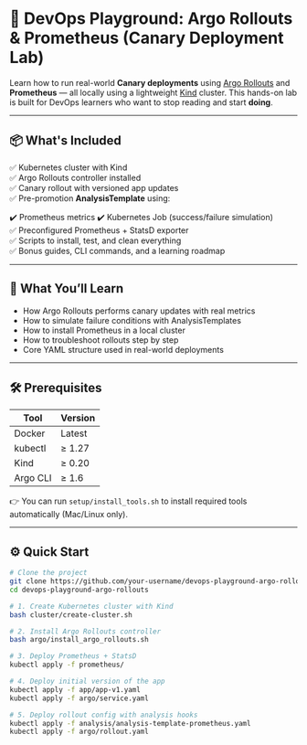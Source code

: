# 🚀 DevOps Playground: Argo Rollouts & Prometheus (Canary Deployment Lab)

Learn how to run real-world **Canary deployments** using [Argo Rollouts](https://argo-rollouts.readthedocs.io/) and **Prometheus** — all locally using a lightweight [Kind](https://kind.sigs.k8s.io/) cluster. This hands-on lab is built for DevOps learners who want to stop reading and start **doing**.

---

## 📦 What's Included

✅ Kubernetes cluster with Kind  
✅ Argo Rollouts controller installed  
✅ Canary rollout with versioned app updates  
✅ Pre-promotion **AnalysisTemplate** using:

  ✔️ Prometheus metrics
  ✔️ Kubernetes Job (success/failure simulation)  
✅ Preconfigured Prometheus + StatsD exporter  
✅ Scripts to install, test, and clean everything  
✅ Bonus guides, CLI commands, and a learning roadmap  

---

## 🧠 What You’ll Learn

- How Argo Rollouts performs canary updates with real metrics
- How to simulate failure conditions with AnalysisTemplates
- How to install Prometheus in a local cluster
- How to troubleshoot rollouts step by step
- Core YAML structure used in real-world deployments

---

## 🛠️ Prerequisites

| Tool         | Version |
|--------------|---------|
| Docker       | Latest  |
| kubectl      | ≥ 1.27  |
| Kind         | ≥ 0.20  |
| Argo CLI     | ≥ 1.6   |

👉 You can run `setup/install_tools.sh` to install required tools automatically (Mac/Linux only).

---

## ⚙️ Quick Start

```bash
# Clone the project
git clone https://github.com/your-username/devops-playground-argo-rollouts.git
cd devops-playground-argo-rollouts

# 1. Create Kubernetes cluster with Kind
bash cluster/create-cluster.sh

# 2. Install Argo Rollouts controller
bash argo/install_argo_rollouts.sh

# 3. Deploy Prometheus + StatsD
kubectl apply -f prometheus/

# 4. Deploy initial version of the app
kubectl apply -f app/app-v1.yaml
kubectl apply -f argo/service.yaml

# 5. Deploy rollout config with analysis hooks
kubectl apply -f analysis/analysis-template-prometheus.yaml
kubectl apply -f argo/rollout.yaml
```

